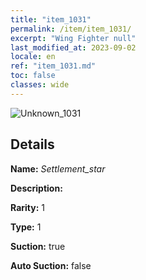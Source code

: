 ```yaml
---
title: "item_1031"
permalink: /item/item_1031/
excerpt: "Wing Fighter null"
last_modified_at: 2023-09-02
locale: en
ref: "item_1031.md"
toc: false
classes: wide
---
```



 ![Unknown_1031](/images/item/Settlement_star_p.png)



## Details

 **Name:** *Settlement_star* 

 **Description:** 

 **Rarity:** 1 

 **Type:** 1 

 **Suction:** true 

 **Auto Suction:** false 


